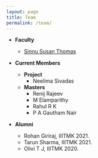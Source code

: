 ```yaml
---
layout: page
title: Team
permalink: /team/
---
```

* **Faculty**
  <br/>
  * [Sinnu Susan Thomas](https://sinnuthomas.github.io/bio/)

* **Current Members**
  <br/>
  * **Project**
    <br/>
    * Neelima Sivadas
  * **Masters**
    <br/>
    * Renij Rajeev 
    * M Elamparithy
    * Rahul R K
    * P A Gautham Nair
  
* **Alumni**
  <br/>  
  * Rohan Giriraj, IIITMK 2021.
  * Tarun Sharma, IIITMK 2021.
  * Olivi T J, IIITMK 2020. 
